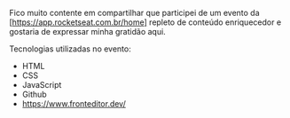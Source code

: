 Fico muito contente em compartilhar que participei de um evento da [https://app.rocketseat.com.br/home] repleto de conteúdo enriquecedor e gostaria de expressar minha gratidão aqui.

Tecnologias utilizadas no evento:
- HTML
- CSS
- JavaScript
- Github
- https://www.fronteditor.dev/ 
